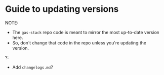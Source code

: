 # Guide to updating versions

NOTE:
- The `gas-stack` repo code is meant to mirror the most up-to-date version here.
- So, don't change that code in the repo unless you're updating the version.

?:
- Add `changelogs.md`?
